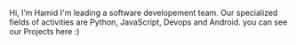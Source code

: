 Hi, I’m Hamid
I'm leading a software developement team.
Our specialized fields of activities are Python, JavaScript, Devops and Android.
you can see our Projects here :)
